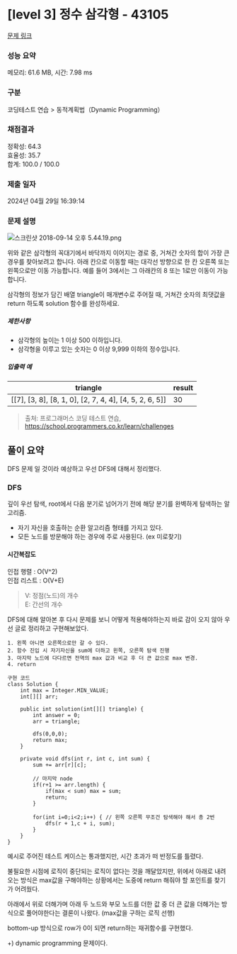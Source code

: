 # [level 3] 정수 삼각형 - 43105 

[문제 링크](https://school.programmers.co.kr/learn/courses/30/lessons/43105#qna) 

### 성능 요약

메모리: 61.6 MB, 시간: 7.98 ms

### 구분

코딩테스트 연습 > 동적계획법（Dynamic Programming）

### 채점결과

정확성: 64.3<br/>효율성: 35.7<br/>합계: 100.0 / 100.0

### 제출 일자

2024년 04월 29일 16:39:14

### 문제 설명

<p><img src="https://grepp-programmers.s3.amazonaws.com/files/production/97ec02cc39/296a0863-a418-431d-9e8c-e57f7a9722ac.png" title="" alt="스크린샷 2018-09-14 오후 5.44.19.png"></p>

<p>위와 같은 삼각형의 꼭대기에서 바닥까지 이어지는 경로 중, 거쳐간 숫자의 합이 가장 큰 경우를 찾아보려고 합니다. 아래 칸으로 이동할 때는 대각선 방향으로 한 칸 오른쪽 또는 왼쪽으로만 이동 가능합니다. 예를 들어 3에서는 그 아래칸의 8 또는 1로만 이동이 가능합니다.</p>

<p>삼각형의 정보가 담긴 배열 triangle이 매개변수로 주어질 때, 거쳐간 숫자의 최댓값을 return 하도록 solution 함수를 완성하세요.</p>

<h5>제한사항</h5>

<ul>
<li>삼각형의 높이는 1 이상 500 이하입니다.</li>
<li>삼각형을 이루고 있는 숫자는 0 이상 9,999 이하의 정수입니다.</li>
</ul>

<h5>입출력 예</h5>
<table class="table">
        <thead><tr>
<th>triangle</th>
<th>result</th>
</tr>
</thead>
        <tbody><tr>
<td>[[7], [3, 8], [8, 1, 0], [2, 7, 4, 4], [4, 5, 2, 6, 5]]</td>
<td>30</td>
</tr>
</tbody>
      </table>

> 출처: 프로그래머스 코딩 테스트 연습, https://school.programmers.co.kr/learn/challenges

## 풀이 요약
DFS 문제 일 것이라 예상하고 우선 DFS에 대해서 정리했다.

### DFS
깊이 우선 탐색, root에서 다음 분기로 넘어가기 전에 해당 분기를 완벽하게 탐색하는 알고리즘.
- 자기 자신을 호출하는 순환 알고리즘 형태를 가지고 있다.
- 모든 노드를 방문해야 하는 경우에 주로 사용된다. (ex 미로찾기)
#### 시간복잡도
인접 행렬 : O(V^2) <br/>
인접 리스트 : O(V+E)

>V: 정점(노드)의 개수<br/>
>E: 간선의 개수

DFS에 대해 알아본 후 다시 문제를 보니 어떻게 적용해야하는지 바로 감이 오지 않아 우선 글로 정리하고 구현해보았다.
```
1. 왼쪽 아니면 오른쪽으로만 갈 수 있다.
2. 함수 진입 시 자기자신을 sum에 더하고 왼쪽, 오른쪽 탐색 진행
3. 마지막 노드에 다다르면 전역의 max 값과 비교 후 더 큰 값으로 max 변경.
4. return

구현 코드
class Solution {
    int max = Integer.MIN_VALUE;
    int[][] arr;
    
    public int solution(int[][] triangle) {
        int answer = 0;
        arr = triangle;
        
        dfs(0,0,0);
        return max;
    }
    
    private void dfs(int r, int c, int sum) {
        sum += arr[r][c];
        
        // 마지막 node
        if(r+1 >= arr.length) {
            if(max < sum) max = sum;
            return;
        }
        
        for(int i=0;i<2;i++) { // 왼쪽 오른쪽 무조건 탐색해야 해서 총 2번
            dfs(r + 1,c + i, sum);
        }
    }
}
```

예시로 주어진 테스트 케이스는 통과했지만, 시간 초과가 떠 반정도를 틀렸다.

불필요한 시점에 로직이 중단되는 로직이 없다는 것을 깨달았지만,
위에서 아래로 내려오는 방식은 max값을 구해야하는 상황에서는 도중에 return 해줘야 할 포인트를 찾기가 어려웠다.

아래에서 위로 더해가며 아래 두 노드와 부모 노드를 더한 값 중 더 큰 값을 더해가는 방식으로 풀어야한다는 결론이 나왔다.
(max값을 구하는 로직 선행)

bottom-up 방식으로 row가 0이 되면 return하는 재귀함수를 구현했다.

+) dynamic programming 문제이다.

